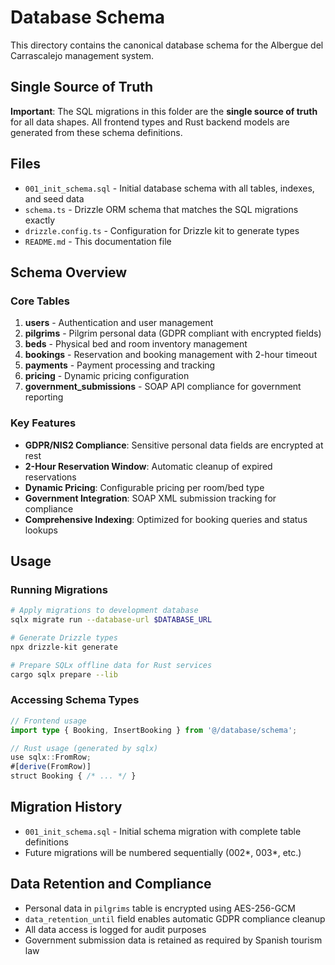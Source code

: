 # Database Schema

This directory contains the canonical database schema for the Albergue del Carrascalejo management system.

## Single Source of Truth

**Important**: The SQL migrations in this folder are the **single source of truth** for all data shapes. All frontend types and Rust backend models are generated from these schema definitions.

## Files

- `001_init_schema.sql` - Initial database schema with all tables, indexes, and seed data
- `schema.ts` - Drizzle ORM schema that matches the SQL migrations exactly
- `drizzle.config.ts` - Configuration for Drizzle kit to generate types
- `README.md` - This documentation file

## Schema Overview

### Core Tables

1. **users** - Authentication and user management
2. **pilgrims** - Pilgrim personal data (GDPR compliant with encrypted fields)
3. **beds** - Physical bed and room inventory management
4. **bookings** - Reservation and booking management with 2-hour timeout
5. **payments** - Payment processing and tracking
6. **pricing** - Dynamic pricing configuration
7. **government_submissions** - SOAP API compliance for government reporting

### Key Features

- **GDPR/NIS2 Compliance**: Sensitive personal data fields are encrypted at rest
- **2-Hour Reservation Window**: Automatic cleanup of expired reservations
- **Dynamic Pricing**: Configurable pricing per room/bed type
- **Government Integration**: SOAP XML submission tracking for compliance
- **Comprehensive Indexing**: Optimized for booking queries and status lookups

## Usage

### Running Migrations

```bash
# Apply migrations to development database
sqlx migrate run --database-url $DATABASE_URL

# Generate Drizzle types
npx drizzle-kit generate

# Prepare SQLx offline data for Rust services
cargo sqlx prepare --lib
```

### Accessing Schema Types

```typescript
// Frontend usage
import type { Booking, InsertBooking } from '@/database/schema';

// Rust usage (generated by sqlx)
use sqlx::FromRow;
#[derive(FromRow)]
struct Booking { /* ... */ }
```

## Migration History

- `001_init_schema.sql` - Initial schema migration with complete table definitions
- Future migrations will be numbered sequentially (002*, 003*, etc.)

## Data Retention and Compliance

- Personal data in `pilgrims` table is encrypted using AES-256-GCM
- `data_retention_until` field enables automatic GDPR compliance cleanup
- All data access is logged for audit purposes
- Government submission data is retained as required by Spanish tourism law

